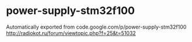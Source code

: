 # power-supply-stm32f100
Automatically exported from code.google.com/p/power-supply-stm32f100
http://radiokot.ru/forum/viewtopic.php?f=25&t=51032
